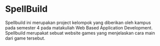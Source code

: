 # SpellBuild
Spellbuild ini merupakan project kelompok yang diberikan oleh kampus pada semester 4 pada matakuliah Web Based Application Development. Spellbuild merupakat sebuat website games yang menjelaskan cara main dari game tersebut.
